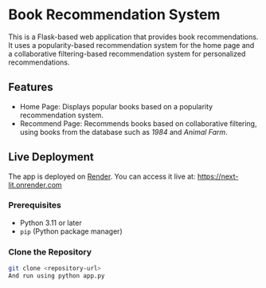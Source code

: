 # Book Recommendation System

This is a Flask-based web application that provides book recommendations. It uses a popularity-based recommendation system for the home page and a collaborative filtering-based recommendation system for personalized recommendations.

## Features
- Home Page: Displays popular books based on a popularity recommendation system.
- Recommend Page: Recommends books based on collaborative filtering, using books from the database such as *1984* and *Animal Farm*.

## Live Deployment
The app is deployed on [Render](https://render.com). You can access it live at: https://next-lit.onrender.com

### Prerequisites
- Python 3.11 or later
- `pip` (Python package manager)

### Clone the Repository
```bash
git clone <repository-url>
And run using python app.py
